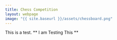 ```yaml
---
title: Chess Competition
layout: webpage
image: "{{ site.baseurl }}/assets/chessboard.png"
---
```


This is a test. 
** I am Testing This **
